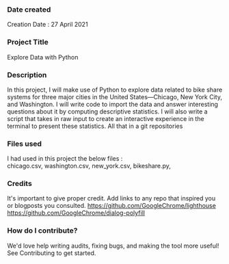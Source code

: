 
### Date created
Creation Date : 27 April 2021

### Project Title
Explore Data with Python 

### Description
In this project, I will make use of Python to explore data related to bike share systems for three major cities in the United States—Chicago, New York City, and Washington. I will write code to import the data and answer interesting questions about it by computing descriptive statistics. I will also write a script that takes in raw input to create an interactive experience in the terminal to present these statistics. All that in a git repositories

### Files used
I had used in this project the below files :  
chicago.csv,
washington.csv,
new_york.csv,
bikeshare.py,

### Credits
It's important to give proper credit. Add links to any repo that inspired you or blogposts you consulted.
https://github.com/GoogleChrome/lighthouse
https://github.com/GoogleChrome/dialog-polyfill

### How do I contribute?
We'd love help writing audits, fixing bugs, and making the tool more useful! See Contributing to get started.